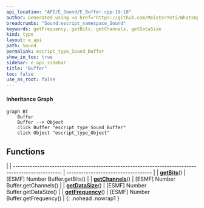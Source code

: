 ```yaml
---
api_location: "API/E_Sound/E_Buffer.cpp:19:18"
author: Generated using <a href="https://github.com/MeisterYeti/WhatsUpDoc">WhatsUpDoc</a>
breadcrumbs: "Sound:escript_namespace_Sound"
keywords: getFrequency, getBits, getChannels, getDataSize
kind: type
layout: e_api
path: Sound
permalink: escript_type_Sound_Buffer
show_in_toc: true
sidebar: e_api_sidebar
title: "Buffer"
toc: false
use_as_root: false
---
```


#### Inheritance Graph

```mermaid
graph BT
	Buffer
	Buffer --> Object
	click Buffer "escript_type_Sound_Buffer"
	click Object "escript_type_Object"
```

## Functions

|
| -------------------------------------------------------------------------------------------------: | ----------------------------------- | 
| **[getBits](classSound_1_1Buffer#classSound_1_1Buffer_1a8b7ef303ecd1be1efa09bcb18edab039)**()      | [ESMF] Number Buffer.getBits()      | 
| **[getChannels](classSound_1_1Buffer#classSound_1_1Buffer_1a10f910ae2f1c0f81bb3b09dce4dc7ef9)**()  | [ESMF] Number Buffer.getChannels()  | 
| **[getDataSize](classSound_1_1Buffer#classSound_1_1Buffer_1a9ba8949d1af34294277f19ca9400468d)**()  | [ESMF] Number Buffer.getDataSize()  | 
| **[getFrequency](classSound_1_1Buffer#classSound_1_1Buffer_1a62e0f66da5ee0b2b7c0585344e13af86)**() | [ESMF] Number Buffer.getFrequency() | 
{: .nohead .nowrap1 }

